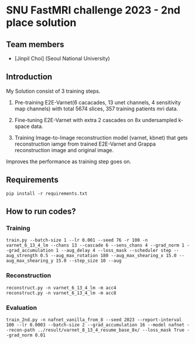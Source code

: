 # SNU FastMRI challenge 2023 - 2nd place solution  

## Team members 
- [Jinpil Choi] (Seoul National University)

## Introduction
My Solution consist of 3 training steps.

1. Pre-training E2E-Varnet(6 cacacades, 13 unet channels, 4 sensitivity map channels) with total 5674 slices, 357 training patients mri data.

2. Fine-tuning E2E-Varnet with extra 2 cascades on 8x undersampled k-space data.

3. Training Image-to-Image reconstruction model (varnet, kbnet) that gets reconstruction iamge from trained E2E-Varnet and Grappa reconstruction image and original image.

Improves the performance as training step goes on.

## Requirements 
```
pip install -r requirements.txt 
```

## How to run codes? 

### Training 
```
train.py --batch-size 1 --lr 0.001 --seed 76 -r 100 -n varnet_6_13_4_lm --chans 13 --cascade 6 --sens_chans 4 --grad_norm 1 --grad_accumulation 1 --aug_delay 4 --loss_mask --scheduler step --aug_strength 0.5 --aug_max_rotation 180 --aug_max_shearing_x 15.0 --aug_max_shearing_y 15.0 --step_size 10 --aug
```

### Reconstruction 
```
reconstruct.py -n varnet_6_13_4_lm -m acc4 
reconstruct.py -n varnet_6_13_4_lm -m acc8
```

### Evaluation
```
train_2nd.py -n nafnet_vanilla_from_8 --seed 2023 --report-interval 100 --lr 0.0003 --batch-size 2 --grad_accumulation 16 --model nafnet --recon-path ../result/varnet_8_13_4_resume_base_8x/ --loss_mask True --grad_norm 0.01
```
